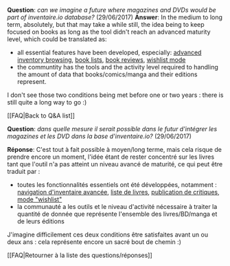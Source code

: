 <!-- LANG:EN, title="When will magazines and DVDs be part of the database?"-->
**Question**: *can we imagine a future where magazines and DVDs would be part of inventaire.io database?* (29/06/2017)
**Answer**: In the medium to long term, absolutely, but that may take a while still, the idea being to keep focused on books as long as the tool didn't reach an advanced maturity level, which could be translated as:
- all essential features have been developed, especially: [advanced inventory browsing](https://trello.com/c/wq1RCyuc), [book lists](https://trello.com/c/w1dxqgTb), [book reviews](https://trello.com/c/uwdkvGl1), [wishlist mode](https://trello.com/c/S5wGWC78)
- the communtity has the tools and the activity level required to handling the amount of data that books/comics/manga and their editions represent.

I don't see those two conditions being met before one or two years : there is still quite a long way to go :)

[[FAQ|Back to Q&A list]]

<!-- LANG:FR, title="Quand pourra-t-on ajouter des magazines et des DVD à son inventaire ?"-->

**Question**: *dans quelle mesure il serait possible dans le futur d'intégrer les magazines et les DVD dans la base d'inventaire.io?* (29/06/2017)

**Réponse**:
C'est tout à fait possible à moyen/long terme, mais cela risque de prendre encore un moment, l'idée étant de rester concentré sur les livres tant que l'outil n'a pas atteint un niveau avancé de maturité, ce qui peut être traduit par :
- toutes les fonctionnalités essentiels ont été développées, notamment : [navigation d'inventaire avancée](https://trello.com/c/wq1RCyuc), [liste de livres](https://trello.com/c/w1dxqgTb), [publication de critiques](https://trello.com/c/uwdkvGl1), [mode "wishlist"](https://trello.com/c/S5wGWC78)
- la communauté a les outils et le niveau d'activité nécessaire à traiter la quantité de donnée que représente l'ensemble des livres/BD/manga et de leurs éditions

J'imagine difficilement ces deux conditions être satisfaites avant un ou deux ans : cela représente encore un sacré bout de chemin :)

[[FAQ|Retourner à la liste des questions/réponses]]
